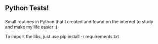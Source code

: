 <h2 align="left">Python Tests!</h2>

###

Small routines in Python that I created and found on the internet to study and make my life easier :)

To import the libs, just use pip install -r requirements.txt

###
